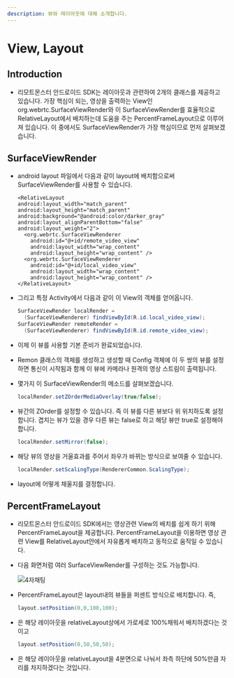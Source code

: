 ```yaml
---
description: 뷰와 레이아웃에 대해 소개합니다.
---
```


# View, Layout

## Introduction

* 리모트몬스터 안드로이드 SDK는 레이아웃과 관련하여 2개의 클래스를 제공하고 있습니다. 가장 핵심이 되는, 영상을 출력하는 View인 org.webrtc.SurfaceViewRender와 이 SurfaceViewRender를 효율적으로 RelativeLayout에서 배치하는데 도움을 주는 PercentFrameLayout으로 이루어져 있습니다. 이 중에서도 SurfaceViewRender가 가장 핵심이므로 먼저 살펴보겠습니다.

## SurfaceViewRender

* android layout 파일에서 다음과 같이 layout에 배치함으로써 SurfaceViewRender를 사용할 수 있습니다.

  ```markup
  <RelativeLayout
  android:layout_width="match_parent"
  android:layout_height="match_parent"
  android:background="@android:color/darker_gray"
  android:layout_alignParentBottom="false"
  android:layout_weight="2">
    <org.webrtc.SurfaceViewRenderer
      android:id="@+id/remote_video_view"
      android:layout_width="wrap_content"
      android:layout_height="wrap_content" />
    <org.webrtc.SurfaceViewRenderer
      android:id="@+id/local_video_view"
      android:layout_width="wrap_content"
      android:layout_height="wrap_content" />
  </RelativeLayout>
  ```

* 그리고 특정 Activity에서 다음과 같이 이 View의 객체를 얻어옵니다.

  ```java
  SurfaceViewRender localRender =
    (SurfaceViewRenderer) findViewById(R.id.local_video_view);
  SurfaceViewRender remoteRender =
    (SurfaceViewRenderer) findViewById(R.id.remote_video_view);
  ```

* 이제 이 뷰를 사용할 기본 준비가 완료되었습니다.
* Remon 클래스의 객체를 생성하고 생성할 때 Config 객체에 이 두 쌍의 뷰를 설정하면 통신이 시작됨과 함께 이 뷰에 카메라나 원격의 영상 스트림이 출력됩니다.
* 몇가지 이 SurfaceViewRender의 메소드를 살펴보겠습니다.

  ```java
  localRender.setZOrderMediaOverlay(true/false);
  ```

* 뷰간의 ZOrder를 설정할 수 있습니다. 즉 이 뷰를 다른 뷰보다 위 위치하도록 설정합니다. 겹치는 뷰가 있을 경우 다른 뷰는 false로 하고 해당 뷰만 true로 설정해야 합니다.

  ```java
  localRender.setMirror(false);
  ```

* 해당 뷰의 영상을 거울효과를 주어서 좌우가 바뀌는 방식으로 보여줄 수 있습니다.

  ```java
  localRender.setScalingType(RendererCommon.ScalingType);
  ```

* layout에 어떻게 채울지를 결정합니다.

## PercentFrameLayout

* 리모트몬스터 안드로이드 SDK에서는 영상관련 View의 배치를 쉽게 하기 위해 PercentFrameLayout을 제공합니다. PercentFrameLayout을 이용하면 영상 관련 View를 RelativeLayout안에서 자유롭게 배치하고 동적으로 움직일 수 있습니다.
* 다음 화면처럼 여러 SurfaceViewRender를 구성하는 것도 가능합니다.

  ![4&#xC790;&#xCC44;&#xD305;](https://github.com/RemoteMonster/documents/tree/a2e3f2912c47e8315385e30ed5cf50ab3600cc90/src/android/.gitbook/assets/4peoplelayout.jpg)

* PercentFrameLayout은 layout내의 뷰들을 퍼센트 방식으로 배치합니다. 즉,

  ```java
  layout.setPosition(0,0,100,100);
  ```

* 은 해당 레이아웃을 relativeLayout상에서 가로세로 100%채워서 배치하겠다는 것이고

  ```java
  layout.setPosition(0,50,50,50);
  ```

* 은 해당 레이아웃을 relativeLayout을 4분면으로 나눠서 좌측 하단에 50%만큼 자리를 차지하겠다는 것입니다.

